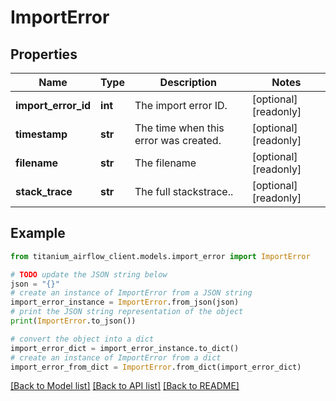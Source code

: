 # ImportError


## Properties

Name | Type | Description | Notes
------------ | ------------- | ------------- | -------------
**import_error_id** | **int** | The import error ID. | [optional] [readonly] 
**timestamp** | **str** | The time when this error was created. | [optional] [readonly] 
**filename** | **str** | The filename | [optional] [readonly] 
**stack_trace** | **str** | The full stackstrace.. | [optional] [readonly] 

## Example

```python
from titanium_airflow_client.models.import_error import ImportError

# TODO update the JSON string below
json = "{}"
# create an instance of ImportError from a JSON string
import_error_instance = ImportError.from_json(json)
# print the JSON string representation of the object
print(ImportError.to_json())

# convert the object into a dict
import_error_dict = import_error_instance.to_dict()
# create an instance of ImportError from a dict
import_error_from_dict = ImportError.from_dict(import_error_dict)
```
[[Back to Model list]](../README.md#documentation-for-models) [[Back to API list]](../README.md#documentation-for-api-endpoints) [[Back to README]](../README.md)


